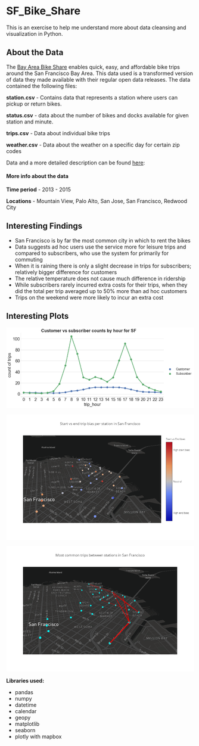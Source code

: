 # SF_Bike_Share

This is an exercise to help me understand more about data cleansing and visualization in Python.

## About the Data

The [Bay Area Bike Share](http://www.bayareabikeshare.com/) enables quick, easy, and affordable bike trips around the San Francisco Bay Area. This data used is a transformed version of data they made available with their regular open data releases. The data contained the following files:

**station.csv** - Contains data that represents a station where users can pickup or return bikes.

**status.csv** - data about the number of bikes and docks available for given station and minute.

**trips.csv** - Data about individual bike trips

**weather.csv** - Data about the weather on a specific day for certain zip codes

Data and a more detailed description can be found [here](https://www.kaggle.com/benhamner/sf-bay-area-bike-share/data):

#### More info about the data

**Time period** - 2013 - 2015

**Locations** - Mountain View, Palo Alto, San Jose, San Francisco, Redwood City

## Interesting Findings

- San Francisco is by far the most common city in which to rent the bikes
- Data suggests ad hoc users use the service more for leisure trips and compared to subscribers, who use the system for primarily for commuting
- When it is raining there is only a slight decrease in trips for subscribers; relatively bigger difference for customers
- The relative temperature does not cause much difference in ridership
- While subscribers rarely incurred extra costs for their trips, when they did the total per trip averaged up to 50% more than ad hoc customers
- Trips on the weekend were more likely to incur an extra cost

## Interesting Plots
![Trips by hour](images/trips_by_hour.png)

![Station bias](images/station_bias.png)

![Most common routes](images/most_common_routes.png)






**Libraries used:**

- pandas
- numpy
- datetime
- calendar
- geopy
- matplotlib
- seaborn
- plotly with mapbox
